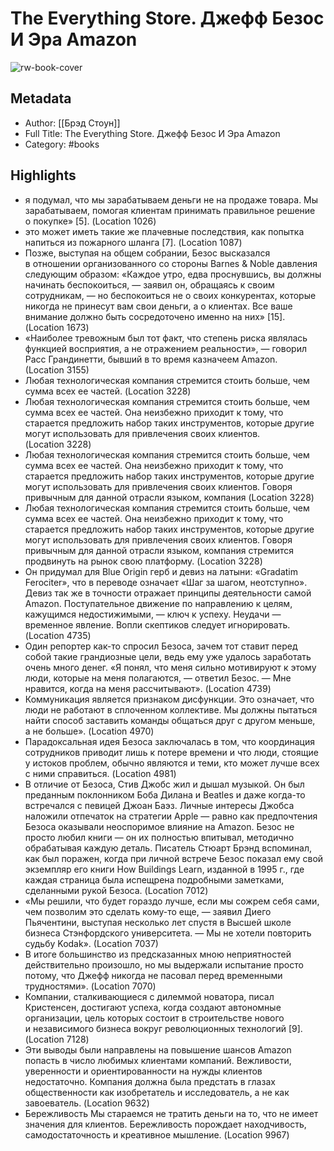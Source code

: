 # The Everything Store. Джефф Безос И Эра Amazon

![rw-book-cover](https://readwise-assets.s3.amazonaws.com/static/images/default-book-icon-1.a08c56e2fedd.png)

## Metadata
- Author: [[Брэд Стоун]]
- Full Title: The Everything Store. Джефф Безос И Эра Amazon
- Category: #books

## Highlights
- я подумал, что мы зарабатываем деньги не на продаже товара. Мы зарабатываем, помогая клиентам принимать правильное решение о покупке» [5]. (Location 1026)
- это может иметь такие же плачевные последствия, как попытка напиться из пожарного шланга [7]. (Location 1087)
- Позже, выступая на общем собрании, Безос высказался в отношении организованного со стороны Barnes & Noble давления следующим образом: «Каждое утро, едва проснувшись, вы должны начинать беспокоиться, — заявил он, обращаясь к своим сотрудникам, — но беспокоиться не о своих конкурентах, которые никогда не принесут вам свои деньги, а о клиентах. Все ваше внимание должно быть сосредоточено именно на них» [15]. (Location 1673)
- «Наиболее тревожным был тот факт, что степень риска являлась функцией восприятия, а не отражением реальности», — говорил Расс Грандинетти, бывший в то время казначеем Amazon. (Location 3155)
- Любая технологическая компания стремится стоить больше, чем сумма всех ее частей. (Location 3228)
- Любая технологическая компания стремится стоить больше, чем сумма всех ее частей. Она неизбежно приходит к тому, что старается предложить набор таких инструментов, которые другие могут использовать для привлечения своих клиентов. (Location 3228)
- Любая технологическая компания стремится стоить больше, чем сумма всех ее частей. Она неизбежно приходит к тому, что старается предложить набор таких инструментов, которые другие могут использовать для привлечения своих клиентов. Говоря привычным для данной отрасли языком, компания (Location 3228)
- Любая технологическая компания стремится стоить больше, чем сумма всех ее частей. Она неизбежно приходит к тому, что старается предложить набор таких инструментов, которые другие могут использовать для привлечения своих клиентов. Говоря привычным для данной отрасли языком, компания стремится продвинуть на рынок свою платформу. (Location 3228)
- Он придумал для Blue Origin герб и девиз на латыни: «Gradatim Ferociter», что в переводе означает «Шаг за шагом, неотступно». Девиз так же в точности отражает принципы деятельности самой Amazon. Поступательное движение по направлению к целям, кажущимся недостижимыми, — ключ к успеху. Неудачи — временное явление. Вопли скептиков следует игнорировать. (Location 4735)
- Один репортер как-то спросил Безоса, зачем тот ставит перед собой такие грандиозные цели, ведь ему уже удалось заработать очень много денег. «Я понял, что меня сильно мотивируют к этому люди, которые на меня полагаются, — ответил Безос. — Мне нравится, когда на меня рассчитывают». (Location 4739)
- Коммуникация является признаком дисфункции. Это означает, что люди не работают в сплоченном коллективе. Мы должны пытаться найти способ заставить команды общаться друг с другом меньше, а не больше». (Location 4970)
- Парадоксальная идея Безоса заключалась в том, что координация сотрудников приводит лишь к потере времени и что люди, стоящие у истоков проблем, обычно являются и теми, кто может лучше всех с ними справиться. (Location 4981)
- В отличие от Безоса, Стив Джобс жил и дышал музыкой. Он был преданным поклонником Боба Дилана и Beatles и даже когда-то встречался с певицей Джоан Баэз. Личные интересы Джобса наложили отпечаток на стратегии Apple — равно как предпочтения Безоса оказывали неоспоримое влияние на Amazon. Безос не просто любил книги — он их полностью впитывал, методично обрабатывая каждую деталь. Писатель Стюарт Брэнд вспоминал, как был поражен, когда при личной встрече Безос показал ему свой экземпляр его книги How Buildings Learn, изданной в 1995 г., где каждая страница была испещрена подробными заметками, сделанными рукой Безоса. (Location 7012)
- «Мы решили, что будет гораздо лучше, если мы сожрем себя сами, чем позволим это сделать кому-то еще, — заявил Диего Пьячентини, выступая несколько лет спустя в Высшей школе бизнеса Стэнфордского университета. — Мы не хотели повторить судьбу Kodak». (Location 7037)
- В итоге большинство из предсказанных мною неприятностей действительно произошло, но мы выдержали испытание просто потому, что Джефф никогда не пасовал перед временными трудностями». (Location 7070)
- Компании, сталкивающиеся с дилеммой новатора, писал Кристенсен, достигают успеха, когда создают автономные организации, цель которых состоит в строительстве нового и независимого бизнеса вокруг революционных технологий [9]. (Location 7128)
- Эти выводы были направлены на повышение шансов Amazon попасть в число любимых клиентами компаний. Вежливости, уверенности и ориентированности на нужды клиентов недостаточно. Компания должна была предстать в глазах общественности как изобретатель и исследователь, а не как завоеватель. (Location 9632)
- Бережливость Мы стараемся не тратить деньги на то, что не имеет значения для клиентов. Бережливость порождает находчивость, самодостаточность и креативное мышление. (Location 9967)
